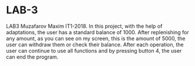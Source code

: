 # LAB-3
LAB3 Muzafarov Maxim IT1-2018. In this project, with the help of adaptations, the user has a standard balance of 1000. After replenishing for any amount, as you can see on my screen, this is the amount of 5000, the user can withdraw them or check their balance. After each operation, the user can continue to use all functions and by pressing button 4, the user can end the program.
